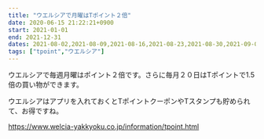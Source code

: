 ```yaml
---
title: "ウエルシアで月曜はTポイント２倍"
date: 2020-06-15 21:22:21+0900
start: 2021-01-01
end: 2021-12-31
dates: 2021-08-02,2021-08-09,2021-08-16,2021-08-23,2021-08-30,2021-09-06,2021-09-13,2021-09-20,2021-09-27,2021-10-04,2021-10-11,2021-10-18,2021-10-25
tags: ["tpoint","ウエルシア"]
---
```

ウエルシアで毎週月曜はポイント２倍です。さらに毎月２０日はTポイントで1.5倍の買い物ができます。

ウエルシアはアプリを入れておくとTポイントクーポンやTスタンプも貯められて、お得ですね。

https://www.welcia-yakkyoku.co.jp/information/tpoint.html

